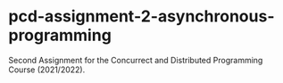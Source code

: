 # pcd-assignment-2-asynchronous-programming
Second Assignment for the Concurrect and Distributed Programming Course (2021/2022).

